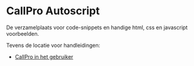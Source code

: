 # CallPro Autoscript
De verzamelplaats voor code-snippets en handige html, css en javascript voorbeelden.

Tevens de locatie voor handleidingen:

* [CallPro in het gebruiker](manual/callpro-in-het-gebruik/callpro-in-het-gebruik.md)
